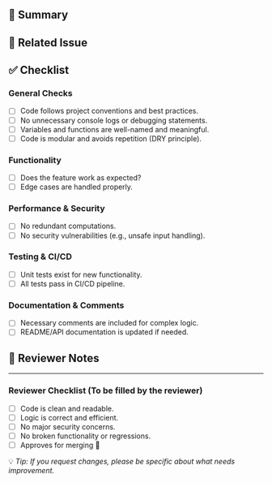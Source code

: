 ## 🚀 Summary
<!-- Provide a brief explanation of the changes introduced in this PR. -->

## 📌 Related Issue
<!-- Link to the relevant issue (if applicable). -->

## ✅ Checklist

### **General Checks**
- [ ] Code follows project conventions and best practices.
- [ ] No unnecessary console logs or debugging statements.
- [ ] Variables and functions are well-named and meaningful.
- [ ] Code is modular and avoids repetition (DRY principle).

### **Functionality**
- [ ] Does the feature work as expected?
- [ ] Edge cases are handled properly.

### **Performance & Security**
- [ ] No redundant computations.
- [ ] No security vulnerabilities (e.g., unsafe input handling).

### **Testing & CI/CD**
- [ ] Unit tests exist for new functionality.
- [ ] All tests pass in CI/CD pipeline.

### **Documentation & Comments**
- [ ] Necessary comments are included for complex logic.
- [ ] README/API documentation is updated if needed.

## 💬 Reviewer Notes
<!-- Leave comments for the reviewer or mention any areas you'd like extra attention on. -->

---

### **Reviewer Checklist** (To be filled by the reviewer)
- [ ] Code is clean and readable.
- [ ] Logic is correct and efficient.
- [ ] No major security concerns.
- [ ] No broken functionality or regressions.
- [ ] Approves for merging 🚀

💡 _Tip: If you request changes, please be specific about what needs improvement._

